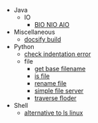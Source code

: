   - Java
    - IO
      - [BIO NIO AIO](/Java/IO/BIO-NIO-AIO.md)
  - Miscellaneous
    - [docsify build](/Miscellaneous/docsify-build.md)
  - Python
    - [check indentation error](/Python/check-indentation-error.md)
    - file
      - [get base filename](/Python/file/get-base-filename.md)
      - [is file](/Python/file/is-file.md)
      - [rename file](/Python/file/rename-file.md)
      - [simple file server](/Python/file/simple-file-server.md)
      - [traverse floder](/Python/file/traverse-floder.md)
  - Shell
    - [alternative to ls linux](/Shell/alternative-to-ls-linux.md)
